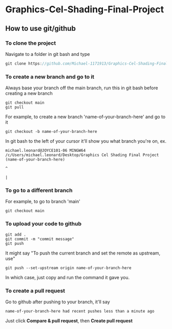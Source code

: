 # Graphics-Cel-Shading-Final-Project

## How to use git/github

### To clone the project

Navigate to a folder in git bash and type
```c
git clone https://github.com/Michael-1171913/Graphics-Cel-Shading-Final-Project.git
```

### To create a new branch and go to it

Always base your branch off the main branch,
run this in git bash before creating a new branch
```
git checkout main
git pull
```

For example, to create a new branch 'name-of-your-branch-here' and go to it
```
git checkout -b name-of-your-branch-here
```

In git bash to the left of your cursor it'll show you what branch you're on, ex.
```
michael.leonard@JOYCE101-06 MINGW64 /c/Users/michael.leonard/Desktop/Graphics Cel Shading Final Project (name-of-your-branch-here)
                                                                                                          ^
                                                                                                          |
```

### To go to a different branch

For example, to go to branch 'main'
```
git checkout main
```

### To upload your code to github

```
git add .
git commit -m "commit message"
git push
```

It might say "To push the current branch and set the remote as upstream, use"
```
git push --set-upstream origin name-of-your-branch-here
```

In which case, just copy and run the command it gave you.

### To create a pull request

Go to github after pushing to your branch, it'll say
```
name-of-your-branch-here had recent pushes less than a minute ago
```
Just click **Compare & pull request**, then **Create pull request**
